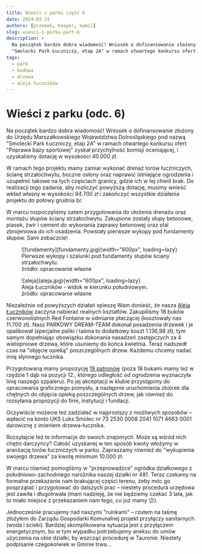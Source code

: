 ```yaml
---
title: Wieści z parku część 6
date: 2024-03-31
authors: [przemek, kasper, kamil]
slug: wiesci-z-parku-part-6
description: >
  Na początek bardzo dobra wiadomość! Wniosek o dofinansowanie złożony do Urzędu Marszałkowskiego Województwa Dolnośląskiego pod nazwą 
  "Smolecki Park Łuczniczy, etap 2A" w ramach otwartego konkursu ofert "Poprawa bazy sportowej" zyskał przychylność komisji oceniającej
tags:
  - park
  - budowa
  - drzewa
  - aleja łuczników
---
```


# Wieści z parku (odc. 6)

Na początek bardzo dobra wiadomość! Wniosek o dofinansowanie złożony do Urzędu Marszałkowskiego Województwa Dolnośląskiego pod nazwą "Smolecki Park Łuczniczy, etap 2A" w ramach otwartego konkursu ofert "Poprawa bazy sportowej" zyskał przychylność komisji oceniającej, i uzyskaliśmy dotację w wysokości 40.000 zł.

<!-- more -->

W ramach tego projektu mamy zamiar wykonać drenaż torów łuczniczych, ścianę strzałochwytu, boczne osłony oraz naprawić istniejące ogrodzenia i uzupełnić takowe na tych częściach granicy, gdzie ich w tej chwili brak. Do realizacji tego zadania, aby rozliczyć powyższą dotację, musimy wnieść wkład własny w wysokości 94.700 zł i zakończyć wszystkie działania projektu do połowy grudnia br.

W marcu rozpoczęliśmy zatem przygotowania do ułożenia drenażu oraz montażu słupów ściany strzałochwytu. Zakupione zostały słupy betonowe, piasek, żwir i cement do wykonania zaprawy betonowej oraz stal zbrojeniowa do ich osadzenia. Powstały pierwsze wykopy pod fundamenty słupów. Sami zobaczcie!

<figure markdown="span">
  ![fundamenty](fundamenty.jpg){width="600px", loading=lazy}
  <figcaption>Pierwsze wykopy i szalunki pod fundamenty słupów ściany strzałochwytu.<br>
     źródło: opracowanie własne</figcaption>
</figure>

<figure markdown="span">
  ![aleja](aleja.jpg){width="600px", loading=lazy}
  <figcaption>Aleja Łuczników - widok w kierunku południowym.<br>
     źródło: opracowanie własne</figcaption>
</figure>

Niezależnie od powyższych działań spieszę Wam donieść, że nasza [Aleja Łuczników](../../../../avenue.md) zaczyna nabierać realnych kształtów. Zakupiliśmy 18 buków czerwonolistnych Red Fontaine w odmianie płaczącej (kosztowały nas 11.700 zł). Nasz PARKOWY DREAM-TEAM dokonał posadzenia drzewek i je opalikował (specjalne paliki i taśma to dodatkowy koszt 1.136,98 zł), tym samym dopełniając obowiązku dokonania nasadzeń zastępczych za 4 wielopniowe drzewa, które usuniemy do końca kwietnia. Teraz nadszedł czas na "objęcie opieką" poszczególnych drzew. Każdemu chcemy nadać imię słynnego łucznika.

Przygotowaną mamy propozycję [19 patronów](../../../../archers.md) (poza 18 bukami mamy też w rzędzie 1 dąb na pozycji 12., którego odległość od ogrodzenia wyznaczyła linię naszego szpaleru). Po jej akceptacji w klubie przystąpimy do opracowania graficznego pomysłu, a następnie uruchomienia zbiórek dla chętnych do objęcia opieką poszczególnych drzew, jak również do rozsyłania propozycji do firm, instytucji i fundacji.

Oczywiście możecie też zadziałać w najprostszy z możliwych sposobów – wpłacić na konto UKS Luks Smolec nr 73 2530 0008 2041 1071 4663 0001 darowiznę z imieniem drzewa-łucznika.

Rozsyłajcie też te informacje do swoich znajomych. Może są wśród nich chętni darczyńcy? Całość uzyskanej w ten sposób kwoty włożymy w aranżację torów łuczniczych w parku. Zapraszamy również do "wykupienia swojego drzewa" za kwotę minimum 10.000 zł.

W marcu również pomogliśmy w "przeprowadzce" ogródka działkowego z południowo-zachodniego narożnika naszej działki nr 481. Teraz czekamy na formalne przekazanie nam brakującej części terenu, żeby móc go posprzątać i przygotować do dalszych prac – niestety procedura urzędowa jest zawiła i długotrwała (mam nadzieję, że nie będziemy czekać 3 lata, jak to miało miejsce z przekazaniem nam tego, co już mamy 😉).

Jednocześnie pracujemy nad naszymi "ruinkami" – rzutem na taśmę złożyłem do Zarządu Gospodarki Komunalnej projekt przyłączy sanitarnych (woda i ścieki). Bardziej skomplikowana sytuacja jest z przyłączem energetycznym, bo w tym wypadku potrzebujemy aneksu do umów użyczenia na obie działki, by wszcząć procedurę w Tauronie. Niestety podpisanie czegokolwiek w Gminie trwa...